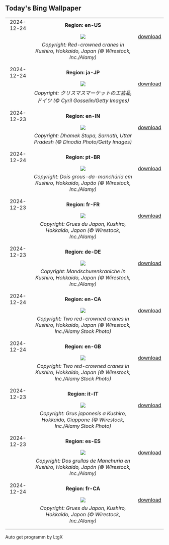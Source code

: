 ## Today's Bing Wallpaper
|      |      |      |
| :----: | :----: | :----: |
|2024-12-24|**Region: en-US**||
||![](https://www.bing.com/th?id=OHR.FestivusCranes_EN-US0396321898_UHD.jpg&pid=hp&w=1152&h=648&rs=1&c=4)| [download](https://www.bing.com/th?id=OHR.FestivusCranes_EN-US0396321898_UHD.jpg)|
||*Copyright: Red-crowned cranes in Kushiro, Hokkaido, Japan (© Wirestock, Inc./Alamy)*
||
|||
|2024-12-24|**Region: ja-JP**||
||![](https://www.bing.com/th?id=OHR.SantaSnowglobe_JA-JP0084831582_UHD.jpg&pid=hp&w=1152&h=648&rs=1&c=4)| [download](https://www.bing.com/th?id=OHR.SantaSnowglobe_JA-JP0084831582_UHD.jpg)|
||*Copyright: クリスマスマーケットの工芸品, ドイツ (© Cyril Gosselin/Getty Images)*
||
|||
|2024-12-23|**Region: en-IN**||
||![](https://www.bing.com/th?id=OHR.DhamekStupa_EN-IN0403888448_UHD.jpg&pid=hp&w=1152&h=648&rs=1&c=4)| [download](https://www.bing.com/th?id=OHR.DhamekStupa_EN-IN0403888448_UHD.jpg)|
||*Copyright: Dhamek Stupa, Sarnath, Uttar Pradesh (© Dinodia Photo/Getty Images)*
||
|||
|2024-12-24|**Region: pt-BR**||
||![](https://www.bing.com/th?id=OHR.FestivusCranes_PT-BR2027410391_UHD.jpg&pid=hp&w=1152&h=648&rs=1&c=4)| [download](https://www.bing.com/th?id=OHR.FestivusCranes_PT-BR2027410391_UHD.jpg)|
||*Copyright: Dois grous-da-manchúria em Kushiro, Hokkaido, Japão (© Wirestock, Inc./Alamy)*
||
|||
|2024-12-23|**Region: fr-FR**||
||![](https://www.bing.com/th?id=OHR.FestivusCranes_FR-FR4485267796_UHD.jpg&pid=hp&w=1152&h=648&rs=1&c=4)| [download](https://www.bing.com/th?id=OHR.FestivusCranes_FR-FR4485267796_UHD.jpg)|
||*Copyright: Grues du Japon, Kushiro, Hokkaido, Japon (© Wirestock, Inc./Alamy)*
||
|||
|2024-12-23|**Region: de-DE**||
||![](https://www.bing.com/th?id=OHR.FestivusCranes_DE-DE1009786321_UHD.jpg&pid=hp&w=1152&h=648&rs=1&c=4)| [download](https://www.bing.com/th?id=OHR.FestivusCranes_DE-DE1009786321_UHD.jpg)|
||*Copyright: Mandschurenkraniche in Kushiro, Hokkaido, Japan (© Wirestock, Inc./Alamy)*
||
|||
|2024-12-24|**Region: en-CA**||
||![](https://www.bing.com/th?id=OHR.FestivusCranes_EN-CA3928943615_UHD.jpg&pid=hp&w=1152&h=648&rs=1&c=4)| [download](https://www.bing.com/th?id=OHR.FestivusCranes_EN-CA3928943615_UHD.jpg)|
||*Copyright: Two red-crowned cranes in Kushiro, Hokkaido, Japan (© Wirestock, Inc./Alamy Stock Photo)*
||
|||
|2024-12-24|**Region: en-GB**||
||![](https://www.bing.com/th?id=OHR.FestivusCranes_EN-GB8631404413_UHD.jpg&pid=hp&w=1152&h=648&rs=1&c=4)| [download](https://www.bing.com/th?id=OHR.FestivusCranes_EN-GB8631404413_UHD.jpg)|
||*Copyright: Two red-crowned cranes in Kushiro, Hokkaido, Japan (© Wirestock, Inc./Alamy Stock Photo)*
||
|||
|2024-12-23|**Region: it-IT**||
||![](https://www.bing.com/th?id=OHR.FestivusCranes_IT-IT8994526236_UHD.jpg&pid=hp&w=1152&h=648&rs=1&c=4)| [download](https://www.bing.com/th?id=OHR.FestivusCranes_IT-IT8994526236_UHD.jpg)|
||*Copyright: Grus japonesis a Kushiro, Hokkaido, Giappone (© Wirestock, Inc./Alamy Stock Photo)*
||
|||
|2024-12-23|**Region: es-ES**||
||![](https://www.bing.com/th?id=OHR.FestivusCranes_ES-ES2012612015_UHD.jpg&pid=hp&w=1152&h=648&rs=1&c=4)| [download](https://www.bing.com/th?id=OHR.FestivusCranes_ES-ES2012612015_UHD.jpg)|
||*Copyright: Dos grullas de Manchuria en Kushiro, Hokkaido, Japón (© Wirestock, Inc./Alamy)*
||
|||
|2024-12-24|**Region: fr-CA**||
||![](https://www.bing.com/th?id=OHR.FestivusCranes_FR-CA6325415770_UHD.jpg&pid=hp&w=1152&h=648&rs=1&c=4)| [download](https://www.bing.com/th?id=OHR.FestivusCranes_FR-CA6325415770_UHD.jpg)|
||*Copyright: Grues du Japon, Kushiro, Hokkaido, Japon (© Wirestock, Inc./Alamy)*
||
|||

Auto get programm by LtgX
